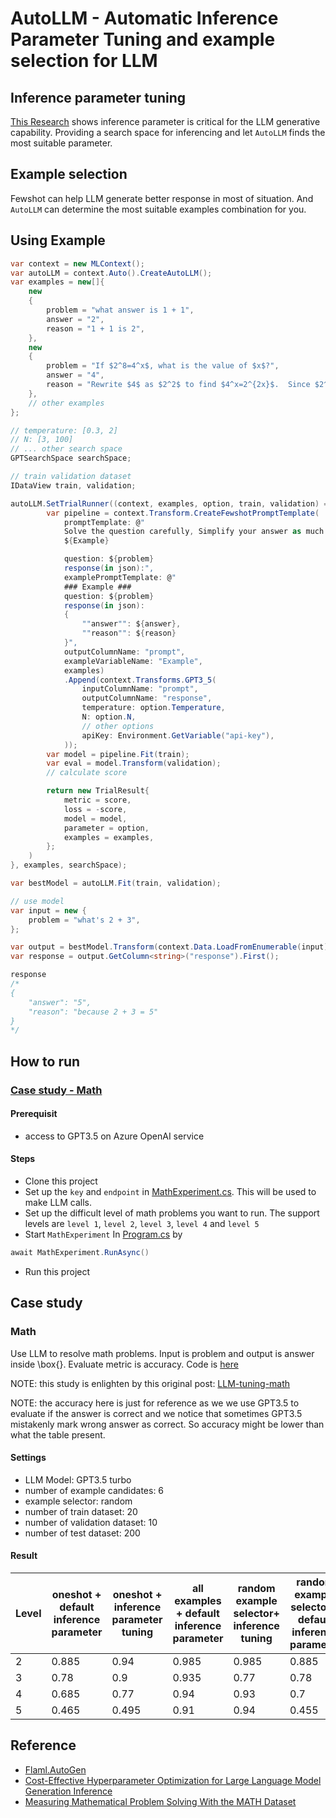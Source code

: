 # AutoLLM - Automatic Inference Parameter Tuning and example selection for LLM

## Inference parameter tuning
[This Research](https://arxiv.org/abs/2303.04673) shows inference parameter is critical for the LLM generative capability. Providing a search space for inferencing and let `AutoLLM` finds the most suitable parameter.

## Example selection
Fewshot can help LLM generate better response in most of situation. And `AutoLLM` can determine the most suitable examples combination for you.

## Using Example
```csharp
var context = new MLContext();
var autoLLM = context.Auto().CreateAutoLLM();
var examples = new[]{
    new
    {
        problem = "what answer is 1 + 1",
        answer = "2",
        reason = "1 + 1 is 2",
    },
    new
    {
        problem = "If $2^8=4^x$, what is the value of $x$?",
        answer = "4",
        reason = "Rewrite $4$ as $2^2$ to find $4^x=2^{2x}$.  Since $2^8=2^{2x}$, we have 2x=8$ which implies $x=\\boxed{4}$",
    },
    // other examples
};

// temperature: [0.3, 2]
// N: [3, 100]
// ... other search space
GPTSearchSpace searchSpace;

// train validation dataset
IDataView train, validation;

autoLLM.SetTrialRunner((context, examples, option, train, validation) =>{
        var pipeline = context.Transform.CreateFewshotPromptTemplate(
            promptTemplate: @"
            Solve the question carefully, Simplify your answer as much as possible.
            ${Example}

            question: ${problem}
            response(in json):",
            examplePromptTemplate: @"
            ### Example ###
            question: ${problem}
            response(in json):
            {
                ""answer"": ${answer},
                ""reason"": ${reason}
            }",
            outputColumnName: "prompt",
            exampleVariableName: "Example",
            examples)
            .Append(context.Transforms.GPT3_5(
                inputColumnName: "prompt",
                outputColumnName: "response",
                temperature: option.Temperature,
                N: option.N,
                // other options
                apiKey: Environment.GetVariable("api-key"),
            ));
        var model = pipeline.Fit(train);
        var eval = model.Transform(validation);
        // calculate score

        return new TrialResult{
            metric = score,
            loss = -score,
            model = model,
            parameter = option,
            examples = examples,
        };
    )
}, examples, searchSpace);

var bestModel = autoLLM.Fit(train, validation);

// use model
var input = new {
    problem = "what's 2 + 3",
};

var output = bestModel.Transform(context.Data.LoadFromEnumerable(input))
var response = output.GetColumn<string>("response").First();

response
/*
{
    "answer": "5",
    "reason": "because 2 + 3 = 5"
}
*/
```

## How to run
### [Case study - Math](#math)
#### Prerequisit
- access to GPT3.5 on Azure OpenAI service
#### Steps
- Clone this project
- Set up the `key` and `endpoint` in [MathExperiment.cs](.\Experiment\MathExperiment.cs). This will be used to make LLM calls.
- Set up the difficult level of math problems you want to run. The support levels are `level 1`, `level 2`, `level 3`, `level 4` and `level 5`
- Start `MathExperiment` In [Program.cs](./Program.cs) by
```csharp
await MathExperiment.RunAsync()
```
- Run this project

## Case study
### Math
Use LLM to resolve math problems. Input is problem and output is answer inside \\box{}. Evaluate metric is accuracy. Code is [here](./Experiment/MathExperiment.cs)

NOTE: this study is enlighten by this original post: [LLM-tuning-math](https://microsoft.github.io/FLAML/blog/2023/04/21/LLM-tuning-math)

NOTE: the accuracy here is just for reference as we we use GPT3.5 to evaluate if the answer is correct and we notice that sometimes GPT3.5 mistakenly mark wrong answer as correct. So accuracy might be lower than what the table present.
#### Settings
- LLM Model: GPT3.5 turbo
- number of example candidates: 6
- example selector: random
- number of train dataset: 20
- number of validation dataset: 10
- number of test dataset: 200

#### Result
| Level | oneshot + default inference parameter | oneshot + inference parameter tuning | all examples + default inference parameter | random example selector+ inference tuning | random example selector + default inference parameter |
|-------|--------------------------------------|---------------------------------------|--------------------------------------------|-----------------------------------------|-------------------------------------------------------|
| 2 | 0.885 | 0.94 | 0.985 | 0.985 | 0.885 |
| 3 | 0.78 | 0.9 | 0.935 | 0.77 | 0.78 |
| 4 | 0.685 | 0.77 | 0.94 | 0.93 | 0.7 |
| 5 | 0.465 | 0.495 | 0.91 | 0.94 | 0.455 |


## Reference
- [Flaml.AutoGen](https://microsoft.github.io/FLAML/docs/Use-Cases/Auto-Generation/)
- [Cost-Effective Hyperparameter Optimization for Large Language Model Generation Inference](https://arxiv.org/abs/2303.04673)
- [Measuring Mathematical Problem Solving With the MATH Dataset](https://arxiv.org/abs/2103.03874)
